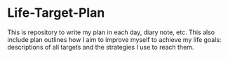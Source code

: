 # Life-Target-Plan
This is repository to write my plan in each day, diary note, etc. This also include plan outlines how I aim to improve myself to achieve my life goals: descriptions of all targets and the strategies I use to reach them.
